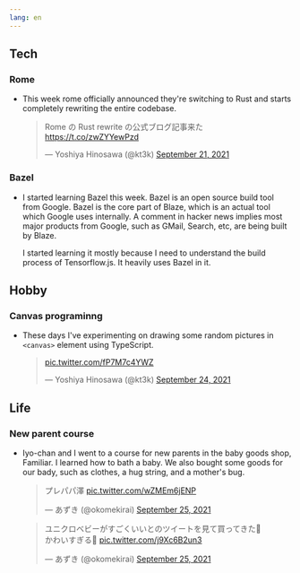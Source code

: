 ```yaml
---
lang: en
---
```


## Tech

### Rome

- This week rome officially announced they're switching to Rust and starts completely rewriting the entire codebase.

  <blockquote class="twitter-tweet"><p lang="ja" dir="ltr">Rome の Rust rewrite の公式ブログ記事来た <a href="https://t.co/zwZYYewPzd">https://t.co/zwZYYewPzd</a></p>&mdash; Yoshiya Hinosawa (@kt3k) <a href="https://twitter.com/kt3k/status/1440373301780488192?ref_src=twsrc%5Etfw">September 21, 2021</a></blockquote> <script async src="https://platform.twitter.com/widgets.js" charset="utf-8"></script>

### Bazel

- I started learning Bazel this week. Bazel is an open source build tool from Google. Bazel is the core part of Blaze, which is an actual tool which Google uses internally. A comment in hacker news implies most major products from Google, such as GMail, Search, etc, are being built by Blaze.

  I started learning it mostly because I need to understand the build process of Tensorflow.js. It heavily uses Bazel in it.

## Hobby

### Canvas programinng

- These days I've experimenting on drawing some random pictures in `<canvas>` element using TypeScript.

  <blockquote class="twitter-tweet"><p lang="und" dir="ltr"><a href="https://t.co/fP7M7c4YWZ">pic.twitter.com/fP7M7c4YWZ</a></p>&mdash; Yoshiya Hinosawa (@kt3k) <a href="https://twitter.com/kt3k/status/1441481205669527555?ref_src=twsrc%5Etfw">September 24, 2021</a></blockquote> <script async src="https://platform.twitter.com/widgets.js" charset="utf-8"></script>

## Life

### New parent course

- Iyo-chan and I went to a course for new parents in the baby goods shop, Familiar. I learned how to bath a baby. We also bought some goods for our bady, such as clothes, a hug string, and a mother's bug.

  <blockquote class="twitter-tweet"><p lang="ja" dir="ltr">プレパパ澤 <a href="https://t.co/wZMEm6jENP">pic.twitter.com/wZMEm6jENP</a></p>&mdash; あずき (@okomekirai) <a href="https://twitter.com/okomekirai/status/1441644736704487429?ref_src=twsrc%5Etfw">September 25, 2021</a></blockquote> <script async src="https://platform.twitter.com/widgets.js" charset="utf-8"></script>

  <blockquote class="twitter-tweet"><p lang="ja" dir="ltr">ユニクロベビーがすごくいいとのツイートを見て買ってきた🥰<br>かわいすぎる🥳 <a href="https://t.co/j9Xc6B2un3">pic.twitter.com/j9Xc6B2un3</a></p>&mdash; あずき (@okomekirai) <a href="https://twitter.com/okomekirai/status/1441712891661455369?ref_src=twsrc%5Etfw">September 25, 2021</a></blockquote> <script async src="https://platform.twitter.com/widgets.js" charset="utf-8"></script>
